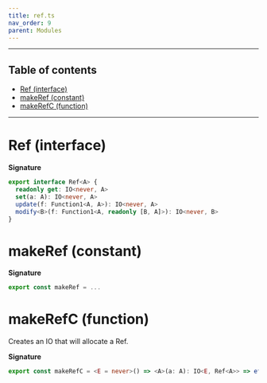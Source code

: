 ```yaml
---
title: ref.ts
nav_order: 9
parent: Modules
---
```


---

<h2 class="text-delta">Table of contents</h2>

- [Ref (interface)](#ref-interface)
- [makeRef (constant)](#makeref-constant)
- [makeRefC (function)](#makerefc-function)

---

# Ref (interface)

**Signature**

```ts
export interface Ref<A> {
  readonly get: IO<never, A>
  set(a: A): IO<never, A>
  update(f: Function1<A, A>): IO<never, A>
  modify<B>(f: Function1<A, readonly [B, A]>): IO<never, B>
}
```

# makeRef (constant)

**Signature**

```ts
export const makeRef = ...
```

# makeRefC (function)

Creates an IO that will allocate a Ref.

**Signature**

```ts
export const makeRefC = <E = never>() => <A>(a: A): IO<E, Ref<A>> => effect(() => ...
```
